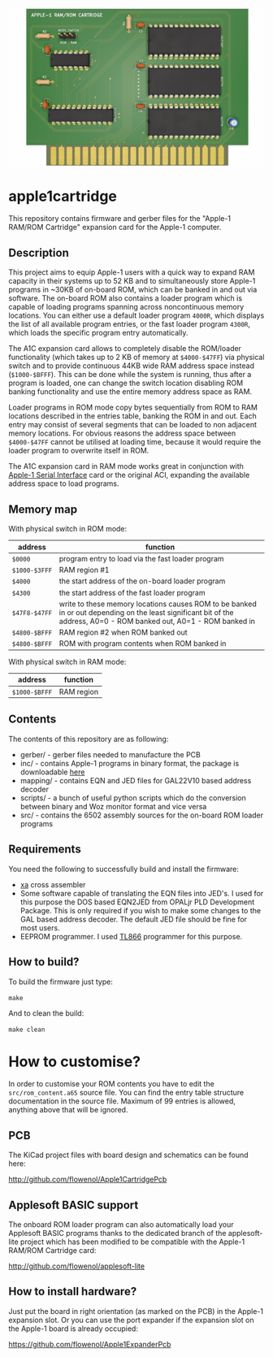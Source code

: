 ![apple1cartridge](/apple1cartridge.jpg)

# apple1cartridge

This repository contains firmware and gerber files for the "Apple-1 RAM/ROM Cartridge" expansion card for the Apple-1 computer.

## Description

This project aims to equip Apple-1 users with a quick way to expand RAM capacity in their systems up to 52 KB and to simultaneously
store Apple-1 programs in ~30KB of on-board ROM, which can be banked in and out via software. The on-board ROM also contains a loader
program which is capable of loading programs spanning across noncontinuous memory locations. You can either use a default loader
program `4000R`, which displays the list of all available program entries, or the fast loader program `4300R`, which loads the
specific program entry automatically.

The A1C expansion card allows to completely disable the ROM/loader functionality (which takes up to 2 KB of memory at `$4000-$47FF`)
via physical switch and to provide continuous 44KB wide RAM address space instead (`$1000-$BFFF`). This can be done while the
system is running, thus after a program is loaded, one can change the switch location disabling ROM banking functionality
and use the entire memory address space as RAM.

Loader programs in ROM mode copy bytes sequentially from ROM to RAM locations described in the entries table, banking the ROM
in and out. Each entry may consist of several segments that can be loaded to non adjacent memory locations. For obvious reasons
the address space between `$4000-$47FF` cannot be utilised at loading time, because it would require the loader program
to overwrite itself in ROM.

The A1C expansion card in RAM mode works great in conjunction with [Apple-1 Serial Interface](http://github.com/flowenol/apple11serial)
card or the original ACI, expanding the available address space to load programs.

## Memory map

With physical switch in ROM mode:

| address | function |
| --- | --- |
| `$0000` | program entry to load via the fast loader program |
| `$1000-$3FFF` | RAM region #1 |
| `$4000` | the start address of the on-board loader program |
| `$4300` | the start address of the fast loader program |
| `$47F8-$47FF` | write to these memory locations causes ROM to be banked in or out depending on the least significant bit of the address, A0=0 - ROM banked out, A0=1 - ROM banked in  |
| `$4800-$BFFF` | RAM region #2 when ROM banked out |
| `$4800-$BFFF` | ROM with program contents when ROM banked in |

With physical switch in RAM mode:

| address | function |
| --- | --- |
| `$1000-$BFFF` | RAM region |

## Contents

The contents of this repository are as following:

* gerber/ - gerber files needed to manufacture the PCB
* inc/ - contains Apple-1 programs in binary format, the package is downloadable [here](https://drive.google.com/file/d/1G0ycKSszlr45RE8Rp6eW-0qxz4MS9qDN/view?usp=sharing)
* mapping/ - contains EQN and JED files for GAL22V10 based address decoder
* scripts/ - a bunch of useful python scripts which do the conversion between binary and Woz monitor format and vice versa
* src/ - contains the 6502 assembly sources for the on-board ROM loader programs

## Requirements

You need the following to successfully build and install the firmware:

* [xa](https://www.floodgap.com/retrotech/xa/) cross assembler
* Some software capable of translating the EQN files into JED's. I used for this purpose the DOS based EQN2JED from OPALjr PLD Development Package. This is only required if you wish to make some changes to the GAL based address decoder. The default JED file should be fine for most users.
* EEPROM programmer. I used [TL866](http://autoelectric.cn/EN/TL866_main.html) programmer for this purpose.

## How to build?

To build the firmware just type:

`make`

And to clean the build:

`make clean`

# How to customise?

In order to customise your ROM contents you have to edit the `src/rom_content.a65` source file. You can find the entry table structure
documentation in the source file. Maximum of 99 entries is allowed, anything above that will be ignored.

## PCB

The KiCad project files with board design and schematics can be found here:

http://github.com/flowenol/Apple1CartridgePcb

## Applesoft BASIC support

The onboard ROM loader program can also automatically load your Applesoft BASIC programs thanks to the dedicated branch of the
applesoft-lite project which has been modified to be compatible with the Apple-1 RAM/ROM Cartridge card:

http://github.com/flowenol/applesoft-lite

## How to install hardware?

Just put the board in right orientation (as marked on the PCB) in the Apple-1 expansion slot.
Or you can use the port expander if the expansion slot on the Apple-1 board is already occupied:

https://github.com/flowenol/Apple1ExpanderPcb

